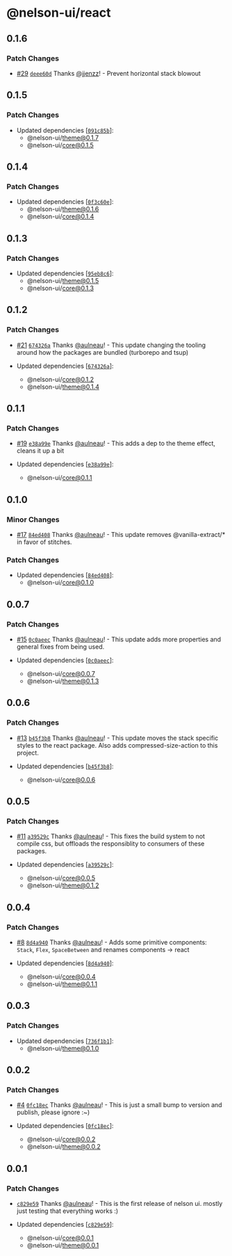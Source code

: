 # @nelson-ui/react

## 0.1.6

### Patch Changes

- [#29](https://github.com/fungible-systems/nelson-ui/pull/29) [`deee60d`](https://github.com/fungible-systems/nelson-ui/commit/deee60d8c84e12c33ab0faa8da7ca44ccb66d670) Thanks [@jjenzz](https://github.com/jjenzz)! - Prevent horizontal stack blowout

## 0.1.5

### Patch Changes

- Updated dependencies [[`091c85b`](https://github.com/fungible-systems/nelson-ui/commit/091c85b0d4463db4d344f181d9e56c8fb2298c46)]:
  - @nelson-ui/theme@0.1.7
  - @nelson-ui/core@0.1.5

## 0.1.4

### Patch Changes

- Updated dependencies [[`0f3c60e`](https://github.com/fungible-systems/nelson-ui/commit/0f3c60e17d16979a54ff9ca0f34b5091f9e7ef50)]:
  - @nelson-ui/theme@0.1.6
  - @nelson-ui/core@0.1.4

## 0.1.3

### Patch Changes

- Updated dependencies [[`95eb8c6`](https://github.com/fungible-systems/nelson-ui/commit/95eb8c671fc4bbf45d4a60d1a78e284ea98b3c46)]:
  - @nelson-ui/theme@0.1.5
  - @nelson-ui/core@0.1.3

## 0.1.2

### Patch Changes

- [#21](https://github.com/fungible-systems/nelson-ui/pull/21) [`674326a`](https://github.com/fungible-systems/nelson-ui/commit/674326aa0133208c6907985c3c75b2781e398fc9) Thanks [@aulneau](https://github.com/aulneau)! - This update changing the tooling around how the packages are bundled (turborepo and tsup)

- Updated dependencies [[`674326a`](https://github.com/fungible-systems/nelson-ui/commit/674326aa0133208c6907985c3c75b2781e398fc9)]:
  - @nelson-ui/core@0.1.2
  - @nelson-ui/theme@0.1.4

## 0.1.1

### Patch Changes

- [#19](https://github.com/fungible-systems/nelson-ui/pull/19) [`e38a99e`](https://github.com/fungible-systems/nelson-ui/commit/e38a99e6b52c98a645582ccb0fce9f64c74214ac) Thanks [@aulneau](https://github.com/aulneau)! - This adds a dep to the theme effect, cleans it up a bit

- Updated dependencies [[`e38a99e`](https://github.com/fungible-systems/nelson-ui/commit/e38a99e6b52c98a645582ccb0fce9f64c74214ac)]:
  - @nelson-ui/core@0.1.1

## 0.1.0

### Minor Changes

- [#17](https://github.com/fungible-systems/nelson-ui/pull/17) [`84ed408`](https://github.com/fungible-systems/nelson-ui/commit/84ed40847b07a195108fe4fb66491d8c296de3e1) Thanks [@aulneau](https://github.com/aulneau)! - This update removes @vanilla-extract/\* in favor of stitches.

### Patch Changes

- Updated dependencies [[`84ed408`](https://github.com/fungible-systems/nelson-ui/commit/84ed40847b07a195108fe4fb66491d8c296de3e1)]:
  - @nelson-ui/core@0.1.0

## 0.0.7

### Patch Changes

- [#15](https://github.com/fungible-systems/nelson-ui/pull/15) [`0c0aeec`](https://github.com/fungible-systems/nelson-ui/commit/0c0aeec505aeb21e54b5705025445ffe51dae19b) Thanks [@aulneau](https://github.com/aulneau)! - This update adds more properties and general fixes from being used.

- Updated dependencies [[`0c0aeec`](https://github.com/fungible-systems/nelson-ui/commit/0c0aeec505aeb21e54b5705025445ffe51dae19b)]:
  - @nelson-ui/core@0.0.7
  - @nelson-ui/theme@0.1.3

## 0.0.6

### Patch Changes

- [#13](https://github.com/fungible-systems/nelson-ui/pull/13) [`b45f3b8`](https://github.com/fungible-systems/nelson-ui/commit/b45f3b88a2013edf7b1c0d6a56f37483a641ed2f) Thanks [@aulneau](https://github.com/aulneau)! - This update moves the stack specific styles to the react package. Also adds compressed-size-action to this project.

- Updated dependencies [[`b45f3b8`](https://github.com/fungible-systems/nelson-ui/commit/b45f3b88a2013edf7b1c0d6a56f37483a641ed2f)]:
  - @nelson-ui/core@0.0.6

## 0.0.5

### Patch Changes

- [#11](https://github.com/fungible-systems/nelson-ui/pull/11) [`a39529c`](https://github.com/fungible-systems/nelson-ui/commit/a39529c8fc21346ed3b5644dacf1e9fac5f711d7) Thanks [@aulneau](https://github.com/aulneau)! - This fixes the build system to not compile css, but offloads the responsiblity to consumers of these packages.

- Updated dependencies [[`a39529c`](https://github.com/fungible-systems/nelson-ui/commit/a39529c8fc21346ed3b5644dacf1e9fac5f711d7)]:
  - @nelson-ui/core@0.0.5
  - @nelson-ui/theme@0.1.2

## 0.0.4

### Patch Changes

- [#8](https://github.com/fungible-systems/nelson-ui/pull/8) [`8d4a940`](https://github.com/fungible-systems/nelson-ui/commit/8d4a940da307327aff41521d0326dd900fe3a3b0) Thanks [@aulneau](https://github.com/aulneau)! - Adds some primitive components: `Stack`, `Flex`, `SpaceBetween` and renames components -> react

- Updated dependencies [[`8d4a940`](https://github.com/fungible-systems/nelson-ui/commit/8d4a940da307327aff41521d0326dd900fe3a3b0)]:
  - @nelson-ui/core@0.0.4
  - @nelson-ui/theme@0.1.1

## 0.0.3

### Patch Changes

- Updated dependencies [[`736f1b1`](https://github.com/fungible-systems/nelson-ui/commit/736f1b1870380bad161d8082c2f7ac20796c6a21)]:
  - @nelson-ui/theme@0.1.0

## 0.0.2

### Patch Changes

- [#4](https://github.com/fungible-systems/nelson-ui/pull/4) [`0fc18ec`](https://github.com/fungible-systems/nelson-ui/commit/0fc18ecabc84e347b3fe8dec896df33923114d13) Thanks [@aulneau](https://github.com/aulneau)! - This is just a small bump to version and publish, please ignore :~)

- Updated dependencies [[`0fc18ec`](https://github.com/fungible-systems/nelson-ui/commit/0fc18ecabc84e347b3fe8dec896df33923114d13)]:
  - @nelson-ui/core@0.0.2
  - @nelson-ui/theme@0.0.2

## 0.0.1

### Patch Changes

- [`c829e59`](https://github.com/fungible-systems/nelson-ui/commit/c829e59d4f5a158576eaa335a5efb70b50298758) Thanks [@aulneau](https://github.com/aulneau)! - This is the first release of nelson ui. mostly just testing that everything works :)

- Updated dependencies [[`c829e59`](https://github.com/fungible-systems/nelson-ui/commit/c829e59d4f5a158576eaa335a5efb70b50298758)]:
  - @nelson-ui/core@0.0.1
  - @nelson-ui/theme@0.0.1
